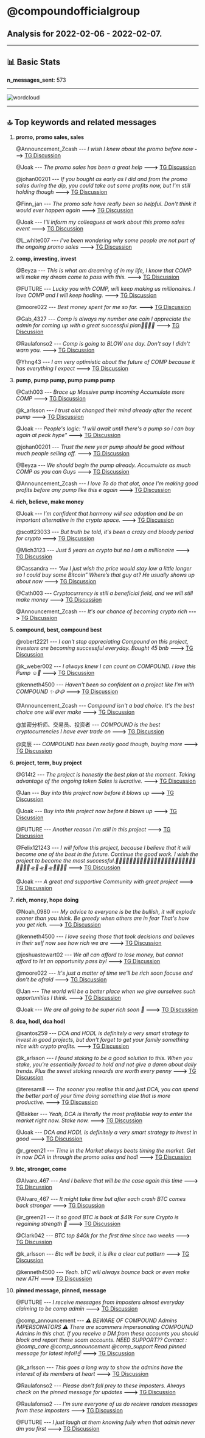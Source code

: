 # **@compoundofficialgroup**
 ## Analysis for **2022-02-06** - **2022-02-07**.

---

## 📊 **Basic Stats**

**n_messages_sent**: 573

---
![wordcloud](compoundofficialgroup_1Days_wordcloud.png)

---


## 🔝 **Top keywords and related messages**

1. **promo, promo sales, sales**

    @Announcement_Zcash --- *I wish I knew about the promo before now* **--->** [TG Discussion](https://t.me/compoundofficialgroup/36779)

    @Joak --- *The promo sales has been a great help* **--->** [TG Discussion](https://t.me/compoundofficialgroup/36173)

    @johan00201 --- *If you bought as early as I did and from the promo sales during the dip, you could take out some profits now, but I'm still holding though* **--->** [TG Discussion](https://t.me/compoundofficialgroup/36444)

    @Finn_jan --- *The promo sale have really been so helpful. Don't think it would ever happen again* **--->** [TG Discussion](https://t.me/compoundofficialgroup/36636)

    @Joak --- *I'll inform my colleagues at work about this promo sales event* **--->** [TG Discussion](https://t.me/compoundofficialgroup/36122)

    @L_white007 --- *I've  been wondering why some people are not part of the ongoing promo sales* **--->** [TG Discussion](https://t.me/compoundofficialgroup/36338)

2. **comp, investing, invest**

    @Beyza --- *This is what am dreaming of in my life, I know that COMP will  make my dream come to pass with this.* **--->** [TG Discussion](https://t.me/compoundofficialgroup/36760)

    @FUTURE --- *Lucky you with COMP,  will keep making us millionaires. I love COMP and I will keep hodling.* **--->** [TG Discussion](https://t.me/compoundofficialgroup/36297)

    @moore022 --- *Best money spent for me so far.* **--->** [TG Discussion](https://t.me/compoundofficialgroup/36658)

    @Gab_4327 --- *Comp is always my number one coin  I appreciate the admin for coming up with a great successful plan🚀🚀💯🚗* **--->** [TG Discussion](https://t.me/compoundofficialgroup/36877)

    @Raulafonso2 --- *Comp is going to BLOW one day. Don't say I didn't warn you.* **--->** [TG Discussion](https://t.me/compoundofficialgroup/36292)

    @Yhng43 --- *I am very optimistic about the future of COMP because it has everything I expect* **--->** [TG Discussion](https://t.me/compoundofficialgroup/36298)

3. **pump, pump pump, pump pump pump**

    @Cath003 --- *Brace up Massive pump incoming Accumulate more COMP* **--->** [TG Discussion](https://t.me/compoundofficialgroup/36397)

    @k_arlsson --- *I trust alot changed their mind already after the recent pump* **--->** [TG Discussion](https://t.me/compoundofficialgroup/36421)

    @Joak --- *People's logic: "I will await until there's a pump so i can buy again at peak hype"* **--->** [TG Discussion](https://t.me/compoundofficialgroup/36365)

    @johan00201 --- *Trust the new year pump should be good without much people selling off.* **--->** [TG Discussion](https://t.me/compoundofficialgroup/36351)

    @Beyza --- *We should begin the pump already. Accumulate as much COMP as you can Guys* **--->** [TG Discussion](https://t.me/compoundofficialgroup/36340)

    @Announcement_Zcash --- *I love To do that alot, once I'm making good profits before any pump like this e again* **--->** [TG Discussion](https://t.me/compoundofficialgroup/36314)

4. **rich, believe, make money**

    @Joak --- *I’m confident that harmony will see adoption and be an important alternative in the crypto space.* **--->** [TG Discussion](https://t.me/compoundofficialgroup/36599)

    @scott23033 --- *But truth be told, it's been a crazy and bloody period for crypto* **--->** [TG Discussion](https://t.me/compoundofficialgroup/36514)

    @Mich3123 --- *Just 5 years on crypto but na I am a millionaire* **--->** [TG Discussion](https://t.me/compoundofficialgroup/36193)

    @Cassandra --- *“Aw I just wish the price would stay low a little longer so I could buy some Bitcoin”  Where’s that guy at? He usually shows up about now* **--->** [TG Discussion](https://t.me/compoundofficialgroup/36645)

    @Cath003 --- *Cryptocurrency is still a beneficial field, and we will still make money* **--->** [TG Discussion](https://t.me/compoundofficialgroup/36135)

    @Announcement_Zcash --- *It's our chance of becoming crypto rich* **--->** [TG Discussion](https://t.me/compoundofficialgroup/36127)

5. **compound, best, compound best**

    @robert2221 --- *I can't stop appreciating Compound on this project, investors are becoming successful everyday. Bought 45 bnb* **--->** [TG Discussion](https://t.me/compoundofficialgroup/36802)

    @k_weber002 --- *I always knew I can count on COMPOUND.  I love this Pump ☺️🚀* **--->** [TG Discussion](https://t.me/compoundofficialgroup/36377)

    @kenneth4500 --- *Haven't been so confident on a project like I'm with COMPOUND ✨🪙🪙* **--->** [TG Discussion](https://t.me/compoundofficialgroup/36339)

    @Announcement_Zcash --- *Compound isn't a bad choice. It's the best choice one will ever make* **--->** [TG Discussion](https://t.me/compoundofficialgroup/36872)

    @加密分析师、交易员、投资者 --- *COMPOUND is the best cryptocurrencies I have ever trade on* **--->** [TG Discussion](https://t.me/compoundofficialgroup/36774)

    @奕辰 --- *COMPOUND has been really good though, buying more* **--->** [TG Discussion](https://t.me/compoundofficialgroup/36147)

6. **project, term, buy project**

    @G14t2 --- *The project is honestly the best plan at the moment. Taking advantage of the ongoing token Sales is lucrative.* **--->** [TG Discussion](https://t.me/compoundofficialgroup/36824)

    @Jan --- *Buy into this project now before it blows up* **--->** [TG Discussion](https://t.me/compoundofficialgroup/36809)

    @Joak --- *Buy into this project now before it blows up* **--->** [TG Discussion](https://t.me/compoundofficialgroup/36806)

    @FUTURE --- *Another reason I'm still in this project* **--->** [TG Discussion](https://t.me/compoundofficialgroup/36750)

    @Felix121243 --- *I will follow this project, because I believe that it will become one of the best in the future. Continue the good work. I wish the project to become the most successful.💪🏼🔥💪🏼🔥💪🏼🔥💪🏼🔥💪🏼🔥💪🏼🔥💪🏼🔥💪🏼🔥💪🏼🚀🛸🚀🛸🚀🛸🚀💯💯😄* **--->** [TG Discussion](https://t.me/compoundofficialgroup/36746)

    @Joak --- *A great and supportive Community with great project* **--->** [TG Discussion](https://t.me/compoundofficialgroup/36679)

7. **rich, money, hope doing**

    @Noah_0980 --- *My advice to everyone is be the bullish, it will explode sooner than you think. Be greedy when others are in fear That's how you get rich.* **--->** [TG Discussion](https://t.me/compoundofficialgroup/36623)

    @kenneth4500 --- *I love seeing those that took decisions and believes in their self now see how rich we are* **--->** [TG Discussion](https://t.me/compoundofficialgroup/36848)

    @joshuastewart02 --- *We all can afford to lose money, but cannot afford to let an opportunity pass by!* **--->** [TG Discussion](https://t.me/compoundofficialgroup/36792)

    @moore022 --- *It's just a matter of time we'll be rich soon focuse and don't be afraid* **--->** [TG Discussion](https://t.me/compoundofficialgroup/36596)

    @Jan --- *The world will be a better place when we give ourselves such opportunities I think.* **--->** [TG Discussion](https://t.me/compoundofficialgroup/36764)

    @Joak --- *We are all going to be super rich soon 🚀* **--->** [TG Discussion](https://t.me/compoundofficialgroup/36493)

8. **dca, hodl, dca hodl**

    @santos259 --- *DCA and HODL is definitely a very smart strategy to invest in good projects, but don't forget to get your family something nice with crypto profits.* **--->** [TG Discussion](https://t.me/compoundofficialgroup/36311)

    @k_arlsson --- *I found staking to be a good solution to this. When you stake, you're essentially forced to hold and not give a damn about daily trends.  Plus the sweet staking rewards are worth every penny* **--->** [TG Discussion](https://t.me/compoundofficialgroup/36392)

    @teresamill --- *The sooner you realise this and just DCA, you can spend the better part of your time doing something else that is more productive.* **--->** [TG Discussion](https://t.me/compoundofficialgroup/36836)

    @Bakker --- *Yeah, DCA is literally the most profitable way to enter the market right now. Stake now.* **--->** [TG Discussion](https://t.me/compoundofficialgroup/36822)

    @Joak --- *DCA and HODL is definitely a very smart strategy to invest in good* **--->** [TG Discussion](https://t.me/compoundofficialgroup/36317)

    @r_green21 --- *Time in the Market always beats timing the market. Get in now DCA in through the promo sales and hodl* **--->** [TG Discussion](https://t.me/compoundofficialgroup/36625)

9. **btc, stronger, come**

    @Alvaro_467 --- *And I believe that will be the case again this time* **--->** [TG Discussion](https://t.me/compoundofficialgroup/36246)

    @Alvaro_467 --- *It might take time but after each crash BTC comes back stronger* **--->** [TG Discussion](https://t.me/compoundofficialgroup/36245)

    @r_green21 --- *It so good BTC is back at $41k For sure Crypto is regaining strength 💯* **--->** [TG Discussion](https://t.me/compoundofficialgroup/36423)

    @Clark042 --- *BTC top $40k for the first time since two weeks* **--->** [TG Discussion](https://t.me/compoundofficialgroup/36642)

    @k_arlsson --- *Btc will be back, it is like a clear cut pattern* **--->** [TG Discussion](https://t.me/compoundofficialgroup/36268)

    @kenneth4500 --- *Yeah. bTC will always bounce back or even make new ATH* **--->** [TG Discussion](https://t.me/compoundofficialgroup/36250)

10. **pinned message, pinned, message**

    @FUTURE --- *I receive messages from imposters almost everyday claiming to be comp admin* **--->** [TG Discussion](https://t.me/compoundofficialgroup/36751)

    @comp_announcement --- *⚠️ BEWARE OF COMPOUND Admins IMPERSONATORS ⚠️   There are scammers impersonating COMPOUND Admins in this chat. If you receive a DM from these accounts you should block and report these scam accounts.   NEED SUPPORT??  Contact : @comp_care  @comp_announcement  @comp_support    Read pinned message for latest info!!☝* **--->** [TG Discussion](https://t.me/compoundofficialgroup/36745)

    @k_arlsson --- *This goes a long way to show the admins have the interest of its members at heart* **--->** [TG Discussion](https://t.me/compoundofficialgroup/36749)

    @Raulafonso2 --- *Please don't fall prey to these imposters. Always check on the pinned message for updates* **--->** [TG Discussion](https://t.me/compoundofficialgroup/36832)

    @Raulafonso2 --- *I'm sure everyone of us do recieve random messages from these imposters* **--->** [TG Discussion](https://t.me/compoundofficialgroup/36754)

    @FUTURE --- *I just laugh at them knowing fully when that admin never dm you first* **--->** [TG Discussion](https://t.me/compoundofficialgroup/36752)

